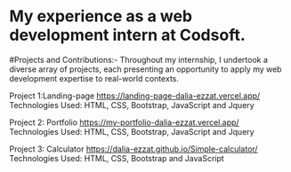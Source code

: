 # My experience as a web development intern at Codsoft.

#Projects and Contributions:- Throughout my internship, I undertook a diverse array of projects, each presenting an opportunity to apply my web development expertise to real-world contexts.

Project 1:Landing-page https://landing-page-dalia-ezzat.vercel.app/ Technologies Used: HTML, CSS, Bootstrap, JavaScript and Jquery

Project 2: Portfolio https://my-portfolio-dalia-ezzat.vercel.app/ Technologies Used: HTML, CSS, Bootstrap, JavaScript and Jquery

Project 3: Calculator https://dalia-ezzat.github.io/Simple-calculator/ Technologies Used: HTML, CSS, Bootstrap and JavaScript
